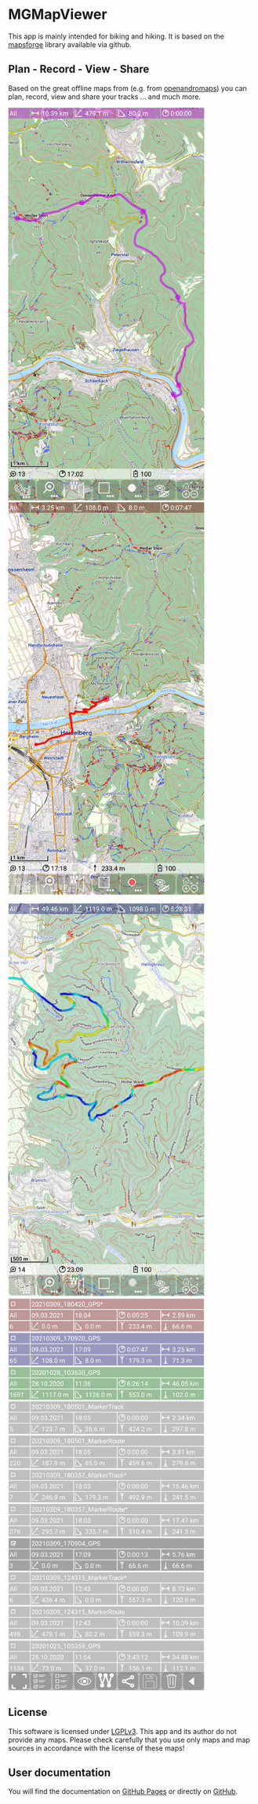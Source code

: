 # MGMapViewer
This app is mainly intended for biking and hiking. It is based on the [mapsforge](https://github.com/mapsforge/mapsforge) library available via github.

## Plan - Record - View - Share
Based on the great offline maps from (e.g. from [openandromaps](https://www.openandromaps.org/)) you can plan, record, view and share
your tracks ... and much more.

<img src="./Features/MainTrackFeatures/Routing/RouteA.png" width="400" />&nbsp;<img src="./Features/MainTrackFeatures/TrackRecord/RecordA.png" width="400" />&nbsp;

<img src="./Features/MainTrackFeatures/TrackVisualization/gainLoss1.png" width="400" />&nbsp;<img src="./Features/FurtherFeatures/Statistic/StatisticA.png" width="400" />


## License 
This software is licensed under [LGPLv3](./LICENSE). This app and its author do not provide any maps. Please check carefully that you use only maps and map sources in accordance with
the license of these maps!


## User documentation
You will find the documentation on [GitHub Pages](https://mg4gh.github.io/MGMapViewer/) or directly on [GitHub](./index.md).




